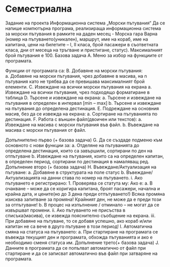 # Семестриална

Задание на проекта
Информационна система „Морски пътувания“
Да се напише компютърна програма, реализираща информационна система за морски пътувания в рамките на даден месец - Морска гара Варна (номер на пътуването(уникален), маршрут, име на кораб, име на капитана, цени на билетите – I, II класа, брой пасажери в съответната класа, дни от месеца на тръгване и пристигане, статус). Максималният брой пътувания е 100.
Базова задача 
    A. Меню за избор на функциите от програмата.

Функции от програмата са:
    B. Добавяне на морски пътувания:	
        a. Добавяне на морски пътувания, чрез добавяне в масива, на n пътувания като не трябва да се превишава максималният брой елементи.
    C. Извеждане на всички морски пътувания на екрана 
    a. Извеждане на всички пътувания, чрез подходящо форматиране в таблица
    D. Търсене и извеждане на екрана:
    a. Търсене и извеждане на пътувания в определен в интервал [min – max]
    b. Търсене и извеждане на пътувания до определена дестинация.
    E. Подреждане на основния масив, без да се извежда на екрана:
    a. Сортиране на пътуванията по дестинация.
    F. Работа с външен файл(двоичен или текстов): 
    a. Извеждане на масива с морски пътувания във файл.
    b. Въвеждане на масива с морски пътувания от файл.

Допълнително първо (+ базова задача)
    G.  Да се създаде подменю към основното с нови функции за:
    a. Отделяне на пътуванията до определена дестинация, които са завършили, сортирани по ден на отпътуване
    b. Извеждане на пътувания, които са на определен капитан, в определен период, сортирани по дестинация в намаляващ ред.
Допълнение второ (+ базова задача)
    H. Въвеждане/Актуализация на пътуване:
    a. Добавяне в структурата на поле статус
    b. Въвеждане/Актуализацията на данни става по номер на пътуването.
        i. Ако пътуването е регистрирано:
            1. Проверява се статута му: Ако е:
                a. В очакване – може да се коригира капитана, броят пасажери, начална и крайна дата, и цените(но до 3 дена преди отпътуването!) Всяка промяна изисква запитване за промяна! Крайният ден, не може да е преди този за отпътуване!
                b. В процес на изпълнение / отминало – не могат да се извършват промени.
        ii. Ако пътуването не присъства в списъка(масива), се извежда пояснително съобщение на екрана.
        iii. При добавяне на пътуване, то се добавя успешно, ако кораб и/или капитан не са вече в друго пътуване в този период!
    I. Автоматична смяна на статуса на пътуването:
        a. При стартиране на програмата се въвежда текущият ден и програмата, обхожда пътуванията и ако е необходимо сменя статуса им.
Допълнение трето(+ базова задача)
    J. Данните в програмата да се попълват автоматично от файл при стартиране и да се записват автоматично във файл при затваряне на програмата.
